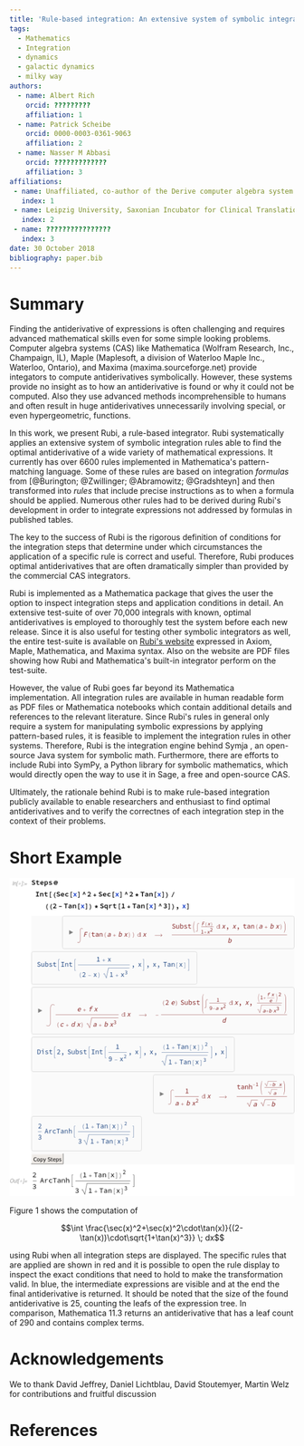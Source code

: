 ```yaml
---
title: 'Rule-based integration: An extensive system of symbolic integration rules'
tags:
  - Mathematics
  - Integration
  - dynamics
  - galactic dynamics
  - milky way
authors:
  - name: Albert Rich
    orcid: ?????????
    affiliation: 1
  - name: Patrick Scheibe
    orcid: 0000-0003-0361-9063
    affiliation: 2
  - name: Nasser M Abbasi
    orcid: ?????????????
    affiliation: 3
affiliations:
 - name: Unaffiliated, co-author of the Derive computer algebra system
   index: 1
 - name: Leipzig University, Saxonian Incubator for Clinical Translation, Philipp-Rosenthal-Straße 55, 04103 Leipzig
   index: 2
 - name: ????????????????
   index: 3
date: 30 October 2018
bibliography: paper.bib
---
```


# Summary

Finding the antiderivative of expressions is often challenging and requires advanced mathematical skills
even for some simple looking problems.
Computer algebra systems (CAS) like Mathematica (Wolfram Research, Inc., Champaign, IL), Maple (Maplesoft, a division of Waterloo Maple Inc., Waterloo, Ontario), and Maxima (maxima.sourceforge.net) provide integators to compute antiderivatives symbolically.
However, these systems provide no insight as to how an antiderivative is found or why it could not be computed.
Also they use advanced methods incomprehensible to humans and often result in huge antiderivatives unnecessarily involving special, or even hypergeometric, functions.

In this work, we present Rubi, a rule-based integrator.
Rubi systematically applies an extensive system of symbolic integration rules able to find the optimal antiderivative of a wide variety of mathematical expressions.
It currently has over 6600 rules implemented in Mathematica's pattern-matching language.
Some of these rules are based on integration *formulas* from [@Burington; @Zwillinger; @Abramowitz; @Gradshteyn] and then transformed into *rules* that include precise instructions as to when a formula should be applied.
Numerous other rules had to be derived during Rubi's development in order to integrate expressions not addressed by formulas in published tables. 

The key to the success of Rubi is the rigorous definition of conditions for the integration steps that determine under which circumstances the application of a specific rule is correct and useful.
Therefore, Rubi produces optimal antiderivatives that are often dramatically simpler than provided by the commercial CAS integrators.

Rubi is implemented as a Mathematica package that gives the user the option to inspect integration
steps and application conditions in detail. 
An extensive test-suite of over 70,000 integrals with known, optimal antiderivatives is employed to
thoroughly test the system before each new release.
Since it is also useful for testing other symbolic integrators as well, the entire test-suite is available on [Rubi's website](https://rulebasedintegration.org/) expressed in Axiom, Maple, Mathematica, and Maxima syntax.
Also on the website are PDF files showing how Rubi and Mathematica's built-in integrator perform on the test-suite.

However, the value of Rubi goes far beyond its Mathematica implementation. All integration rules are
available in human readable form as PDF files or Mathematica notebooks which contain additional details
and references to the relevant literature. Since Rubi's rules in general only require a system for
manipulating symbolic expressions by applying pattern-based rules, it is feasible to implement the
integration rules in other systems. Therefore, Rubi is the integration engine behind Symja ,
an open-source Java system for symbolic math. Furthermore, there are efforts to include Rubi into SymPy,
a Python library for symbolic mathematics, which would directly open the way to use it in Sage,
a free and open-source CAS.

Ultimately, the rationale behind Rubi is to make rule-based integration publicly available to enable researchers and
enthusiast to find optimal antiderivatives and to verify the correctnes of each integration step
in the context of their problems.

# Short Example

![Figure 1](figure1.png)

Figure 1 shows the computation of

$$\int \frac{\sec(x)^2+\sec(x)^2\cdot\tan(x)}{(2-\tan(x))\cdot\sqrt{1+\tan(x)^3}} \; dx$$

using Rubi when all integration steps are displayed.
The specific rules that are applied are shown in red and it is possible to open the rule display to inspect the exact conditions that need to hold to make the transformation valid.
In blue, the intermediate expressions are visible and at the end the final antiderivative is returned.
It should be noted that the size of the found antiderivative is 25, counting the leafs of the expression tree.
In comparison, Mathematica 11.3 returns an antiderivative that has a leaf count of 290 and contains complex terms.

# Acknowledgements

We to thank David Jeffrey, Daniel Lichtblau, David Stoutemyer, Martin Welz for contributions and fruitful discussion

# References
